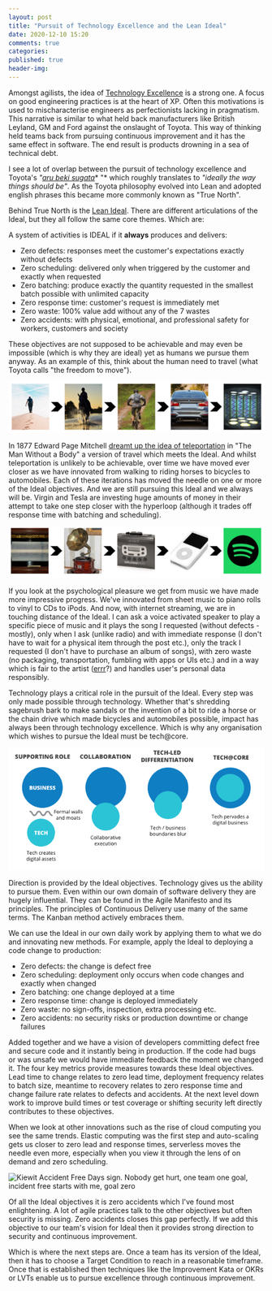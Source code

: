 ```yaml
---
layout: post
title: "Pursuit of Technology Excellence and the Lean Ideal"
date: 2020-12-10 15:20
comments: true
categories: 
published: true
header-img: 
---
```


Amongst agilists, the idea of [Technology Excellence](https://www.thoughtworks.com/talks/thoughtworks-live-australia-2016-technical-excellence) is a strong one. A focus on good engineering practices is at the heart of XP. Often this motivations is used to mischaracterise engineers as perfectionists lacking in pragmatism. This narrative is similar to what held back manufacturers like British Leyland, GM and Ford against the onslaught of Toyota. This way of thinking held teams back from pursuing continuous improvement and it has the same effect in software. The end result is products drowning in a sea of technical debt.

I see a lot of overlap between the pursuit of technology excellence and Toyota's *"*[*aru beki sugata*](http://artoflean.com/index.php/2011/11/02/toyotas-true-north-concept/)* "* which roughly translates to *"ideally the way things should be"*. As the Toyota philosophy evolved into Lean and adopted english phrases this became more commonly known as "True North".

Behind True North is the [Lean Ideal](http://theleanthinker.com/2012/12/01/true-north-explicit-or-intrinsic/). There are different articulations of the Ideal, but they all follow the same core themes. Which are:

A system of activities is IDEAL if it **always** produces and delivers:

-   Zero defects: responses meet the customer's expectations exactly without defects
-   Zero scheduling: delivered only when triggered by the customer and exactly when requested
-   Zero batching: produce exactly the quantity requested in the smallest batch possible with unlimited capacity
-   Zero response time: customer's request is immediately met
-   Zero waste: 100% value add without any of the 7 wastes
-   Zero accidents: with physical, emotional, and professional safety for workers, customers and society

These objectives are not supposed to be achievable and may even be impossible (which is why they are ideal) yet as humans we pursue them anyway. As an example of this, think about the human need to travel (what Toyota calls "the freedom to move").

![Walker > Horse riding > Cycling > Driving > Teleportation](/img/walk-to-teleport.png)

In 1877 Edward Page Mitchell [dreamt up the idea of teleportation](https://www.daviddarling.info/encyclopedia/T/teleportation.html) in "The Man Without a Body" a version of travel which meets the Ideal. And whilst teleportation is unlikely to be achievable, over time we have moved ever closer as we have innovated from walking to riding horses to bicycles to automobiles. Each of these iterations has moved the needle on one or more of the Ideal objectives. And we are still pursuing this Ideal and we always will be. Virgin and Tesla are investing huge amounts of money in their attempt to take one step closer with the hyperloop (although it trades off response time with batching and scheduling).

![Piano roll > Gramaphone > Walkman > iPod > Spotify streaming](/img/roll-to-stream.png)

If you look at the psychological pleasure we get from music we have made more impressive progress. We've innovated from sheet music to piano rolls to vinyl to CDs to iPods. And now, with internet streaming, we are in touching distance of the Ideal. I can ask a voice activated speaker to play a specific piece of music and it plays the song I requested (without defects - mostly), only when I ask (unlike radio) and with immediate response (I don't have to wait for a physical item through the post etc.), only the track I requested (I don't have to purchase an album of songs), with zero waste (no packaging, transportation, fumbling with apps or UIs etc.) and in a way which is fair to the artist ([errr](https://en.wikipedia.org/wiki/Criticism_of_Spotify#Allegations_of_unfair_artist_compensation)?) and handles user's personal data responsibly.

Technology plays a critical role in the pursuit of the Ideal. Every step was only made possible through technology. Whether that's shredding sagebrush bark to make sandals or the invention of a bit to ride a horse or the chain drive which made bicycles and automobiles possible, impact has always been through technology excellence. Which is why any organisation which wishes to pursue the Ideal must be tech@core.

![Tech in a supporting role(tech creates digital assets) > Collaboration (collaborative execution) > Tech-led differentiation (tech/business lines blur) > Tech@Core (tech pervades a digital business)](/img/tech-at-core.png)

Direction is provided by the Ideal objectives. Technology gives us the ability to pursue them. Even within our own domain of software delivery they are hugely influential. They can be found in the Agile Manifesto and its principles. The principles of Continuous Delivery use many of the same terms. The Kanban method actively embraces them.

We can use the Ideal in our own daily work by applying them to what we do and innovating new methods. For example, apply the Ideal to deploying a code change to production:

-   Zero defects: the change is defect free
-   Zero scheduling: deployment only occurs when code changes and exactly when changed
-   Zero batching: one change deployed at a time
-   Zero response time: change is deployed immediately
-   Zero waste: no sign-offs, inspection, extra processing etc.
-   Zero accidents: no security risks or production downtime or change failures

Added together and we have a vision of developers committing defect free and secure code and it instantly being in production. If the code had bugs or was unsafe we would have immediate feedback the moment we changed it. The four key metrics provide measures towards these Ideal objectives. Lead time to change relates to zero lead time, deployment frequency relates to batch size, meantime to recovery relates to zero response time and change failure rate relates to defects and accidents. At the next level down work to improve build times or test coverage or shifting security left directly contributes to these objectives.

When we look at other innovations such as the rise of cloud computing you see the same trends. Elastic computing was the first step and auto-scaling gets us closer to zero lead and response times, serverless moves the needle even more, especially when you view it through the lens of on demand and zero scheduling.

![Kiewit Accident Free Days sign. Nobody get hurt, one team one goal, incident free starts with me, goal zero](https://dc-digital.com/wordpress/wp-content/uploads/2014/02/Kiewit-4.0-inchlow-res.jpg)

Of all the Ideal objectives it is zero accidents which I've found most enlightening. A lot of agile practices talk to the other objectives but often security is missing. Zero accidents closes this gap perfectly. If we add this objective to our team's vision for Ideal then it provides strong direction to security and continuous improvement.

Which is where the next steps are. Once a team has its version of the Ideal, then it has to choose a Target Condition to reach in a reasonable timeframe. Once that is established then techniques like the Improvement Kata or OKRs or LVTs enable us to pursue excellence through continuous improvement.